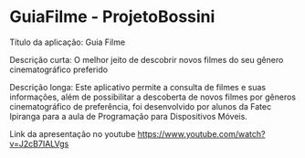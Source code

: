 # GuiaFilme - ProjetoBossini

Título da aplicação: Guia Filme

Descrição curta: O melhor jeito de descobrir novos filmes do seu gênero cinematográfico preferido

Descrição longa: Este aplicativo permite a consulta de filmes e suas informações, além de possibilitar a descoberta de novos filmes por gêneros cinematográfico de preferência, foi desenvolvido por alunos da Fatec Ipiranga para a aula de Programação para Dispositivos Móveis.


Link da apresentação no youtube 
https://www.youtube.com/watch?v=J2cB7IALVgs
